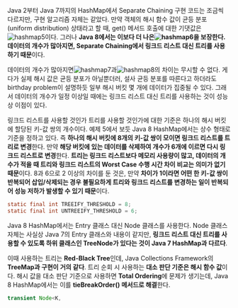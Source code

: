 Java 2부터 Java 7까지의 HashMap에서 Separate Chaining 구현 코드는 조금씩 다르지만, 구현 알고리즘 자체는 같았다. 만약 객체의 해시 함수 값이 균등 분포(uniform distribution) 상태라고 할 때, get() 메서드 호출에 대한 기댓값은![hashmap5](https://d2.naver.com/content/images/2015/06/helloworld-831311-5.png)이다. 그러나 **Java 8에서는 이보다 더 나은![hashmap6](https://d2.naver.com/content/images/2015/06/helloworld-831311-6.png)을 보장한다. 데이터의 개수가 많아지면, Separate Chaining에서 링크드 리스트 대신 트리를 사용하기 때문**이다.

데이터의 개수가 많아지면![hashmap7](https://d2.naver.com/content/images/2015/06/helloworld-831311-7.png)과![hashmap8](https://d2.naver.com/content/images/2015/06/helloworld-831311-8.png)의 차이는 무시할 수 없다. 게다가 실제 해시 값은 균등 분포가 아닐뿐더러, 설사 균등 분포를 따른다고 하더라도 birthday problem이 설명하듯 일부 해시 버킷 몇 개에 데이터가 집중될 수 있다. 그래서 데이터의 개수가 일정 이상일 때에는 링크드 리스트 대신 트리를 사용하는 것이 성능상 이점이 있다.

링크드 리스트를 사용할 것인가 트리를 사용할 것인가에 대한 기준은 하나의 해시 버킷에 할당된 키-값 쌍의 개수이다. 예제 5에서 보듯 Java 8 HashMap에서는 상수 형태로 기준을 정하고 있다. 즉 **하나의 해시 버킷에 8개의 키-값 쌍이 모이면 링크드 리스트를 트리로 변경**한다. 만약 **해당 버킷에 있는 데이터를 삭제하여 개수가 6개에 이르면 다시 링크드 리스트로 변경**한다. **트리는 링크드 리스트보다 메모리 사용량이 많고, 데이터의 개수가 적을 때 트리와 링크드 리스트의 Worst Case 수행 시간 차이 비교는 의미가 없기 때문**이다. 8과 6으로 2 이상의 차이를 둔 것은, 만약 **차이가 1이라면 어떤 한 키-값 쌍이 반복되어 삽입/삭제되는 경우 불필요하게 트리와 링크드 리스트를 변경하는 일이 반복되어 성능 저하가 발생할 수 있기 때문**이다.
```java
static final int TREEIFY_THRESHOLD = 8;
static final int UNTREEIFY_THRESHOLD = 6;
```
Java 8 HashMap에서는 Entry 클래스 대신 Node 클래스를 사용한다. Node 클래스 자체는 사실상 Java 7의 Entry 클래스와 내용이 같지만, **링크드 리스트 대신 트리를 사용할 수 있도록 하위 클래스인 TreeNode가 있다는 것이 Java 7 HashMap과 다르다**.

이때 사용하는 트리는 **Red-Black Tree**인데, Java Collections Framework의 **TreeMap과 구현이 거의 같다**. 트리 순회 시 사용하는 **대소 판단 기준은 해시 함수 값**이다. 해시 값을 대소 판단 기준으로 사용하면 **Total Ordering**에 문제가 생기는데, Java 8 HashMap에서는 이를 **tieBreakOrder() 메서드로 해결**한다.

```java
transient Node<K, 
```